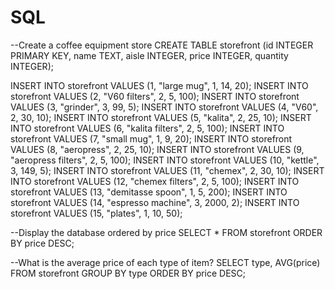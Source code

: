 # SQL
--Create a coffee equipment store
CREATE TABLE storefront (id INTEGER PRIMARY KEY, name TEXT, aisle INTEGER, price INTEGER, quantity INTEGER);

INSERT INTO storefront VALUES (1, "large mug", 1, 14, 20);
INSERT INTO storefront VALUES (2, "V60 filters", 2, 5, 100);
INSERT INTO storefront VALUES (3, "grinder", 3, 99, 5);
INSERT INTO storefront VALUES (4, "V60", 2, 30, 10);
INSERT INTO storefront VALUES (5, "kalita", 2, 25, 10);
INSERT INTO storefront VALUES (6, "kalita filters", 2, 5, 100);
INSERT INTO storefront VALUES (7, "small mug", 1, 9, 20);
INSERT INTO storefront VALUES (8, "aeropress", 2, 25, 10);
INSERT INTO storefront VALUES (9, "aeropress filters", 2, 5, 100);
INSERT INTO storefront VALUES (10, "kettle", 3, 149, 5);
INSERT INTO storefront VALUES (11, "chemex", 2, 30, 10);
INSERT INTO storefront VALUES (12, "chemex filters", 2, 5, 100);
INSERT INTO storefront VALUES (13, "demitasse spoon", 1, 5, 200);
INSERT INTO storefront VALUES (14, "espresso machine", 3, 2000, 2);
INSERT INTO storefront VALUES (15, "plates", 1, 10, 50);

--Display the database ordered by price
SELECT * FROM storefront 
ORDER BY price DESC;

--What is the average price of each type of item?
SELECT type, AVG(price) FROM storefront
GROUP BY type
ORDER BY price DESC;
